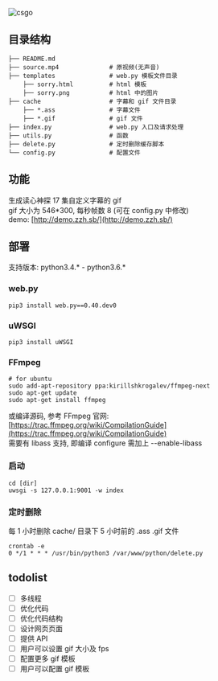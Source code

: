 ![csgo](https://github.com/kyeremalprime/gif-subtitles/blob/master/cache/6613d4e20309b780d465b38594ed07a3.gif)

## 目录结构
```
├── README.md
├── source.mp4              # 原视频(无声音)
├── templates               # web.py 模板文件目录
    ├── sorry.html          # html 模板
    ├── sorry.png           # html 中的图片
├── cache                   # 字幕和 gif 文件目录
    ├── *.ass               # 字幕文件
    ├── *.gif               # gif 文件
├── index.py                # web.py 入口及请求处理
├── utils.py                # 函数
├── delete.py               # 定时删除缓存脚本
└── config.py               # 配置文件
```
## 功能
生成读心神探 17 集自定义字幕的 gif   
gif 大小为 546*300, 每秒帧数 8 (可在 config.py 中修改)  
demo: [http://demo.zzh.sb/](http://demo.zzh.sb/)

## 部署
支持版本: python3.4.* - python3.6.*   

### web.py
```
pip3 install web.py==0.40.dev0
```

### uWSGI
```
pip3 install uWSGI
```

### FFmpeg
```
# for ubuntu
sudo add-apt-repository ppa:kirillshkrogalev/ffmpeg-next 
sudo apt-get update 
sudo apt-get install ffmpeg
```
或编译源码, 参考 FFmpeg 官网: [https://trac.ffmpeg.org/wiki/CompilationGuide](https://trac.ffmpeg.org/wiki/CompilationGuide)   
需要有 libass 支持, 即编译 configure 需加上 --enable-libass

### 启动
```
cd [dir]
uwsgi -s 127.0.0.1:9001 -w index
```

### 定时删除
每 1 小时删除 cache/ 目录下 5 小时前的 .ass .gif 文件


```
crontab -e
0 */1 * * * /usr/bin/python3 /var/www/python/delete.py
```

## todolist

- [ ] 多线程
- [ ] 优化代码
- [ ] 优化代码结构
- [ ] 设计网页页面
- [ ] 提供 API
- [ ] 用户可以设置 gif 大小及 fps
- [ ] 配置更多 gif 模板
- [ ] 用户可以配置 gif 模板
